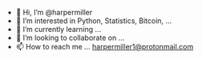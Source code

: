 - 👋 Hi, I’m @harpermiller
- 👀 I’m interested in Python, Statistics, Bitcoin, ...
- 🌱 I’m currently learning ...
- 💞️ I’m looking to collaborate on ...
- 📫 How to reach me ... harpermiller1@protonmail.com

<!---
harpermiller/harpermiller is a ✨ special ✨ repository because its `README.md` (this file) appears on your GitHub profile.
You can click the Preview link to take a look at your changes.
--->
